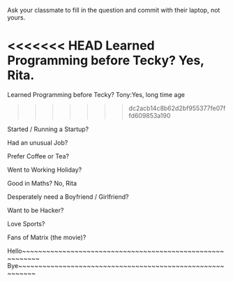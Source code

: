 Ask your classmate to fill in the question and commit with their laptop, not yours.

<<<<<<< HEAD
Learned Programming before Tecky? Yes, Rita.
=======
Learned Programming before Tecky? 
Tony:Yes, long time age
>>>>>>> dc2acb14c8b62d2bf955377fe07ffd609853a190

Started / Running a Startup? 

Had an unusual Job?

Prefer Coffee or Tea? 

Went to Working Holiday?

Good in Maths? No, Rita

Desperately need a Boyfriend / Girlfriend?

Want to be Hacker? 

Love Sports?

Fans of Matrix (the movie)?


Hello~~~~~~~~~~~~~~~~~~~~~~~~~~~~~~~~~~~~~~~~~~~~~~~~~~~~~~~~~~
Bye~~~~~~~~~~~~~~~~~~~~~~~~~~~~~~~~~~~~~~~~~~~~~~~~~~~~~~~~~~